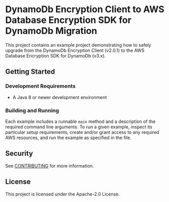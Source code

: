 # DynamoDb Encryption Client to AWS Database Encryption SDK for DynamoDb Migration

This project contains an example project demonstrating how to safely upgrade
from the DynamoDb Encryption Client (v2.0.1) to the AWS Database Encryption SDK for DynamoDb (v3.x).

## Getting Started

### Development Requirements

- A Java 8 or newer development environment

### Building and Running

Each example includes a runnable `main` method
and a description of the required command line arguments.
To run a given example, inspect its particular setup requirements,
create and/or grant access to any required AWS resources,
and run the example as specified in the file.

## Security

See [CONTRIBUTING](CONTRIBUTING.md#security-issue-notifications) for more information.

## License

This project is licensed under the Apache-2.0 License.
